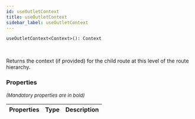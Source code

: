 ```yaml
---
id: useOutletContext
title: useOutletContext
sidebar_label: useOutletContext
---
```


```tsx
useOutletContext<Context>(): Context
```
<br/>

Returns the context (if provided) for the child route at this level of the route  
hierarchy.

### Properties

<font size="2"><i>(Mandatory properties are in bold)</i></font>

| Properties | Type | Description |
| --------- | ---- | ----------- |
